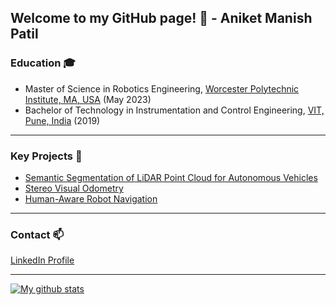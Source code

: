 ## Welcome to my GitHub page! 👋 - Aniket Manish Patil

<!--
**aniketmpatil/aniketmpatil** is a ✨ _special_ ✨ repository because its `README.md` (this file) appears on your GitHub profile.

Here are some ideas to get you started:

- 🔭 I’m currently working on ...
- 🌱 I’m currently learning ...
- 👯 I’m looking to collaborate on ...
- 🤔 I’m looking for help with ...
- 💬 Ask me about ...
- 📫 How to reach me: ...
- 😄 Pronouns: ...
- ⚡ Fun fact: ...
-->

### Education 🎓
- Master of Science in Robotics Engineering, [Worcester Polytechnic Institute, MA, USA](https://www.wpi.edu/) (May 2023)
- Bachelor of Technology in Instrumentation and Control Engineering, [VIT, Pune, India](https://www.vit.edu/) (2019)
___
### Key Projects 🔭

- [Semantic Segmentation of LiDAR Point Cloud for Autonomous Vehicles](https://github.com/aniketmpatil/semantic_segmentation)
- [Stereo Visual Odometry](https://github.com/aniketmpatil/Visual-Odometry)
- [Human-Aware Robot Navigation](https://github.com/dennyboby/human_aware_robot_navigation)
___
### Contact 📫
[LinkedIn Profile](https://www.linkedin.com/in/aniket-patil97/)
___
[![My github stats](https://github-readme-stats.vercel.app/api?username=aniketmpatil&show_icons=true&theme=tokyonight)](https://github.com/anuraghazra/github-readme-stats) 


<!--
Currently, I am a Robotics graduate student at Worcester Polytechnic Institute, MA, USA. I am interested in Robotics and Computer Vision, but I like to explore other areas of Robotics as well in my free time. Speaking of free time, I am also a painter and photographer by passion. 

<a href="https://www.linkedin.com/in/aniket-patil97/" target="blank"><img align="center" src="https://raw.githubusercontent.com/devicons/devicon/master/icons/linkedin/linkedin-original.svg" alt="aniket" height="30" width="40" /></a>
&nbsp;<img width="25" src="https://user-images.githubusercontent.com/5141132/50740364-7ea80880-1217-11e9-8faf-2348e31beedd.png">

- 🎓 Graduate Student at [Worcester Polytechnic Institute](https://www.wpi.edu/academics/departments/robotics-engineering), MA, USA
-->
